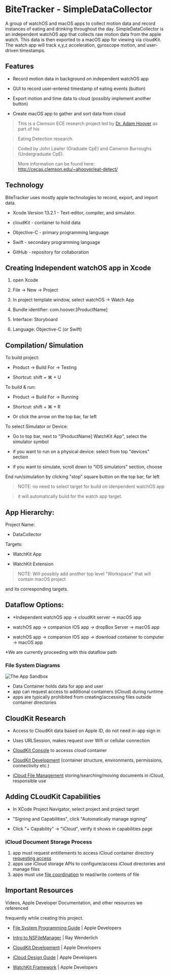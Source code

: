 # BiteTracker - SimpleDataCollector
<p>
A group of watchOS and macOS apps to collect motion data and record instances
of eating and drinking throughout the day. SimpleDataCollector is an independent
watchOS app that collects raw motion data from the apple watch. This data is then
exported to a macOS app for viewing via cloudKit. The watch app will track x,y,z
acceleration, gyroscope motion, and user-driven timestamps.
</p>

## Features
- Record motion data in background on independent watchOS app
- GUI to record user-entered timestamp of eating events (button)
- Export motion and time data to cloud (possibly implement another button)
- Create macOS app to gather and sort data from cloud

> This is a Clemson ECE research project led by [Dr. Adam Hoover] as part of his
> Eating Detection research.
> Coded by John Lawler (Graduate CpE) and Cameron Burroughs (Undergraduate CpE).
> More information can be found here: http://cecas.clemson.edu/~ahoover/eat-detect/

## Technology
BiteTracker uses mostly apple technologies to record, export, and import data.
- Xcode Version 13.2.1 - Text-editor, compiler, and simulator.
- cloudKit - container to hold data
- Objective-C - primary programming language
- Swift - secondary programming language
- GitHub - repository for collaboration

## Creating Independent watchOS app in Xcode
1. open Xcode
2. File -> New -> Project
3. In project template window, select watchOS -> Watch App
4. Bundle identifier: com.hoover.[ProductName]
5. Interface: Storyboard
6. Language: Objective-C (or Swift)

## Compilation/ Simulation
To build project:
- Product -> Build For -> Testing
- Shortcut: shift + ⌘ + U

To build & run:
- Product -> Build For -> Running
- Shortcut: shift + ⌘ + R
- Or click the arrow on the top bar, far left

To select Simulator or Device:
- Go to top bar, next to "[ProductName] WatchKit App", select the simulator symbol
- if you want to run on a physical device: select from top "devices" section
- if you want to simulate, scroll down to "IOS simulators" section, choose

End run/simulation by clicking "stop" square button on the top bar, far left

> NOTE: no need to select target for build on idenpendent watchOS app
> it will automatically build for the watch app target.

## App Hierarchy:
Project Name:
- DataCollector

Targets:
- WatchKit App
- WatchKit Extension

> NOTE: Will possibly add another top level "Workspace" that will contain macOS project
and its corresponding targets.

## Dataflow Options:
- *Independent watchOS app -> cloudKit server -> macOS app
- watchOS app -> companion IOS app -> dropBox Server -> macOS app
- watchOS app -> companion IOS app -> download container to computer -> macOS app

*We are currently proceeding with this dataflow path

### File System Diagrams
![The App Sandbox](https://developer.apple.com/library/archive/documentation/FileManagement/Conceptual/FileSystemProgrammingGuide/art/ios_app_layout_2x.png)
- Data Container holds data for app and user
- app can request access to additional containers (iCloud) during runtime
- apps are typically prohibited from creating/accessing files outside container directories

## CloudKit Research
- Access to CloudKit data based on Apple ID, do not need in-app sign in
- Uses URLSession, makes request over Wifi or cellular connection
- [CloudKit Console] to accesss cloud container
- [CloudKit Development] (container structure, environments, permissions, connectivity etc.)
- [iCloud File Management] storing/searching/moving documents in iCloud, responsible use

## Adding  CLoudKit Capabilities
- In XCode Project Navigator, select project and project target
- "Signing and Capabilities", click "Automatically manage signing"
- Click "+ Capability" -> "iCloud", verify it shows in capabilities page

### iCloud Document Storage Process   
1. app must request entitlements to access iCloud container directory [requesting access]
2. apps use iCloud storage APIs to configure/access iCloud directories and manage files
3. apps must use [file coordination] to read/write contents of file

## Important Resources
 Videos, Apple Developer Documentation, and other resources we referenced
 frequently while creating this project.
 - [File System Programming Guide] | Apple Developers
 - [Intro to NSFileManager] | Ray Wenderlich
 - [CloudKit Development] | Apple Developers
 - [iCloud Design Guide] | Apple Developers
 - [WatchKit Framework] | Apple Developers



[//]: # (These are reference links used in the body of this note and get stripped out when the markdown processor does its job. There is no need to format nicely because it shouldn't be seen.)

[Dr. Adam Hoover]: <http://cecas.clemson.edu/~ahoover/>
[File System Programming Guide]: <https://developer.apple.com/library/archive/documentation/FileManagement/Conceptual/FileSystemProgrammingGuide/Introduction/Introduction.html#//apple_ref/doc/uid/TP40010672-CH1-SW1>
[Intro to NSFileManager]: <https://www.youtube.com/watch?v=eC7_cddT6wM>
[CLoudKit Development]: <https://developer.apple.com/icloud/cloudkit/designing/>
[CloudKit Console]: <https://icloud.developer.apple.com/>
[iCloud Design Guide]: <https://developer.apple.com/library/archive/documentation/General/Conceptual/iCloudDesignGuide/Chapters/DesigningForDocumentsIniCloud.html#//apple_ref/doc/uid/TP40012094-CH2>
[iCloud File Management]: <https://developer.apple.com/library/archive/documentation/FileManagement/Conceptual/FileSystemProgrammingGuide/iCloud/iCloud.html#//apple_ref/doc/uid/TP40010672-CH12-SW1>
[WatchKit Framework]: <https://developer.apple.com/documentation/watchkit>
[requesting access]: <https://developer.apple.com/library/archive/documentation/General/Conceptual/iCloudDesignGuide/Chapters/iCloudFundametals.html#//apple_ref/doc/uid/TP40012094-CH6-SW13>
[file coordination]: <https://developer.apple.com/library/archive/documentation/General/Conceptual/iCloudDesignGuide/Chapters/DesigningForDocumentsIniCloud.html#//apple_ref/doc/uid/TP40012094-CH2-SW17>



